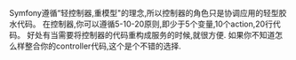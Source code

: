 Symfony遵循“轻控制器,重模型"的理念,所以控制器的角色只是协调应用的轻型胶水代码。
在控制器,你可以遵循5-10-20原则,即少于5个变量,10个action,20行代码。
好处有当需要将控制器的代码重构成服务的时候,就很方便.
如果你不知道怎么样整合你的controller代码,这个是个不错的选择.